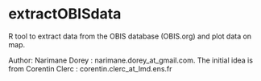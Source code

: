 # extractOBISdata
R tool to extract data from the OBIS database (OBIS.org) and plot data on map.

Author: Narimane Dorey : narimane.dorey_at_gmail.com. The initial idea is from Corentin Clerc : corentin.clerc_at_lmd.ens.fr
